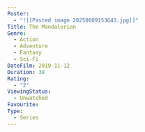 ```yaml
---
Poster:
  - "![[Pasted image 20250609153643.jpg]]"
Title: The Mandalorian
Genre:
  - Action
  - Adventure
  - Fantasy
  - Sci-Fi
DateFilm: 2019-11-12
Duration: 38
Rating:
  - "2"
ViewingStatus:
  - Unwatched
Favourite: 
Type:
  - Series
---
```

